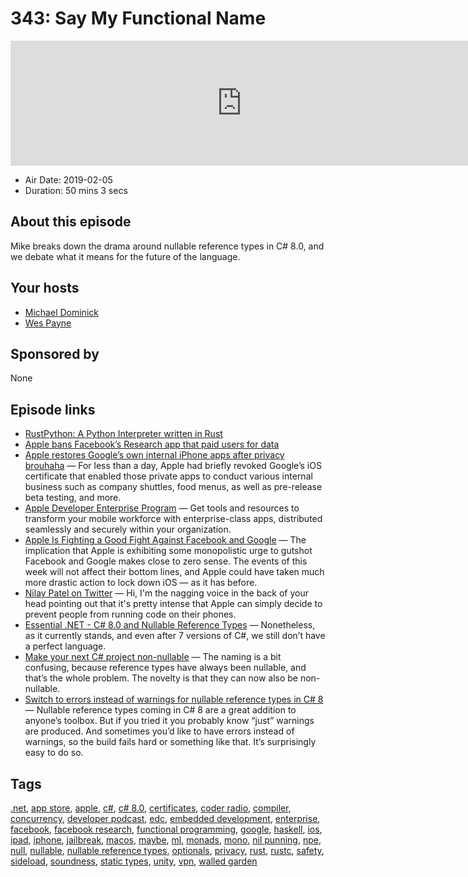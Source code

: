 # 343: Say My Functional Name

<iframe src="https://player.fireside.fm/v2/MLf2ZzhC+H80Qe16V?theme=dark" width="740" height="200" frameborder="0" scrolling="no"></iframe>

* Air Date: 2019-02-05
* Duration: 50 mins 3 secs

## About this episode

Mike breaks down the drama around nullable reference types in C# 8.0, and we debate what it means for the future of the language.

## Your hosts
* [Michael Dominick](https://coder.show/hosts/michael)
* [Wes Payne](https://coder.show/hosts/wespayne)

## Sponsored by

None



## Episode links

  * [RustPython: A Python Interpreter written in Rust](https://github.com/RustPython/RustPython "RustPython: A Python Interpreter written in Rust")
  * [Apple bans Facebook’s Research app that paid users for data](https://techcrunch.com/2019/01/30/apple-bans-facebook-vpn/ "Apple bans Facebook’s Research app that paid users for data")
  * [Apple restores Google’s own internal iPhone apps after privacy brouhaha](https://arstechnica.com/information-technology/2019/02/in-addition-to-facebooks-apple-restores-googles-ios-app-certificate/ "Apple restores Google’s own internal iPhone apps after privacy brouhaha") — For less than a day, Apple had briefly revoked Google’s iOS certificate that enabled those private apps to conduct various internal business such as company shuttles, food menus, as well as pre-release beta testing, and more. 
  * [Apple Developer Enterprise Program](https://developer.apple.com/programs/enterprise/ "Apple Developer Enterprise Program") — Get tools and resources to transform your mobile workforce with enterprise-class apps, distributed seamlessly and securely within your organization. 
  * [Apple Is Fighting a Good Fight Against Facebook and Google](https://medium.com/s/story/apple-is-fighting-a-good-fight-against-facebook-and-google-cd39b8a6b733 "Apple Is Fighting a Good Fight Against Facebook and Google") — The implication that Apple is exhibiting some monopolistic urge to gutshot Facebook and Google makes close to zero sense. The events of this week will not affect their bottom lines, and Apple could have taken much more drastic action to lock down iOS — as it has before.
  * [Nilay Patel on Twitter](https://twitter.com/reckless/status/1090696656855728129 "Nilay Patel on Twitter") — Hi, I'm the nagging voice in the back of your head pointing out that it's pretty intense that Apple can simply decide to prevent people from running code on their phones.
  * [Essential .NET - C# 8.0 and Nullable Reference Types](https://msdn.microsoft.com/en-us/magazine/mt829270.aspx "Essential .NET - C# 8.0 and Nullable Reference Types") — Nonetheless, as it currently stands, and even after 7 versions of C#, we still don’t have a perfect language.
  * [Make your next C# project non-nullable](http://blog.hovland.xyz/2019-01-15-make-your-next-csharp-project-non-nullable/ "Make your next C# project non-nullable") — The naming is a bit confusing, because reference types have always been nullable, and that’s the whole problem. The novelty is that they can now also be non-nullable.
  * [Switch to errors instead of warnings for nullable reference types in C# 8](https://www.tabsoverspaces.com/233764-switch-to-errors-instead-of-warnings-for-nullable-reference-types-in-csharp-8 "Switch to errors instead of warnings for nullable reference types in C# 8") — Nullable reference types coming in C# 8 are a great addition to anyone’s toolbox. But if you tried it you probably know “just” warnings are produced. And sometimes you’d like to have errors instead of warnings, so the build fails hard or something like that. It’s surprisingly easy to do so.



## Tags

[.net](https://coder.show/tags/.net), [app store](https://coder.show/tags/app%20store), [apple](https://coder.show/tags/apple), [c#](https://coder.show/tags/c%23), [c# 8.0](https://coder.show/tags/c%23%208.0), [certificates](https://coder.show/tags/certificates), [coder radio](https://coder.show/tags/coder%20radio), [compiler](https://coder.show/tags/compiler), [concurrency](https://coder.show/tags/concurrency), [developer podcast](https://coder.show/tags/developer%20podcast), [edc](https://coder.show/tags/edc), [embedded development](https://coder.show/tags/embedded%20development), [enterprise](https://coder.show/tags/enterprise), [facebook](https://coder.show/tags/facebook), [facebook research](https://coder.show/tags/facebook%20research), [functional programming](https://coder.show/tags/functional%20programming), [google](https://coder.show/tags/google), [haskell](https://coder.show/tags/haskell), [ios](https://coder.show/tags/ios), [ipad](https://coder.show/tags/ipad), [iphone](https://coder.show/tags/iphone), [jailbreak](https://coder.show/tags/jailbreak), [macos](https://coder.show/tags/macos), [maybe](https://coder.show/tags/maybe), [ml](https://coder.show/tags/ml), [monads](https://coder.show/tags/monads), [mono](https://coder.show/tags/mono), [nil punning](https://coder.show/tags/nil%20punning), [npe](https://coder.show/tags/npe), [null](https://coder.show/tags/null), [nullable](https://coder.show/tags/nullable), [nullable reference types](https://coder.show/tags/nullable%20reference%20types), [optionals](https://coder.show/tags/optionals), [privacy](https://coder.show/tags/privacy), [rust](https://coder.show/tags/rust), [rustc](https://coder.show/tags/rustc), [safety](https://coder.show/tags/safety), [sideload](https://coder.show/tags/sideload), [soundness](https://coder.show/tags/soundness), [static types](https://coder.show/tags/static%20types), [unity](https://coder.show/tags/unity), [vpn](https://coder.show/tags/vpn), [walled garden](https://coder.show/tags/walled%20garden)